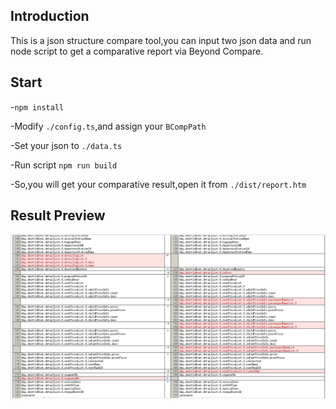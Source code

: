 ## Introduction
This is a json structure compare tool,you can input two json data and run node script to get a comparative report via Beyond Compare.

## Start

-`npm install`

-Modify `./config.ts`,and assign your `BCompPath`

-Set your json to `./data.ts`

-Run script `npm run build`

-So,you will get your comparative result,open it from `./dist/report.htm`

## Result Preview

![](https://raw.githubusercontent.com/xucongli1989/json-structure-compare/master/img.jpg)

